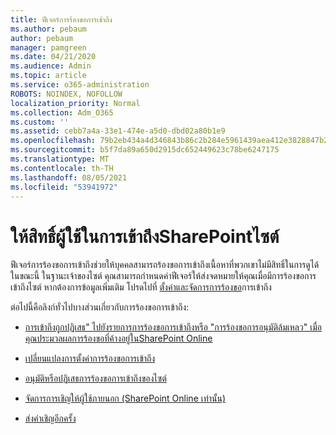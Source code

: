 ```yaml
---
title: ฟีเจอร์การร้องขอการเข้าถึง
ms.author: pebaum
author: pebaum
manager: pamgreen
ms.date: 04/21/2020
ms.audience: Admin
ms.topic: article
ms.service: o365-administration
ROBOTS: NOINDEX, NOFOLLOW
localization_priority: Normal
ms.collection: Adm_O365
ms.custom: ''
ms.assetid: cebb7a4a-33e1-474e-a5d0-dbd02a80b1e9
ms.openlocfilehash: 79b2eb434a4d346843b86c2b284e5961439aea412e3828847b28927a08f17a70
ms.sourcegitcommit: b5f7da89a650d2915dc652449623c78be6247175
ms.translationtype: MT
ms.contentlocale: th-TH
ms.lasthandoff: 08/05/2021
ms.locfileid: "53941972"
---
```

# <a name="give-users-access-to-sharepoint-site"></a>ให้สิทธิ์ผู้ใช้ในการเข้าถึงSharePointไซต์

ฟีเจอร์การร้องขอการเข้าถึงช่วยให้บุคคลสามารถร้องขอการเข้าถึงเนื้อหาที่พวกเขาไม่มีสิทธิ์ในการดูได้ในขณะนี้ ในฐานะเจ้าของไซต์ คุณสามารถกําหนดค่าฟีเจอร์ให้ส่งจดหมายให้คุณเมื่อมีการร้องขอการเข้าถึงไซต์ หากต้องการข้อมูลเพิ่มเติม โปรดไปที่ [ตั้งค่าและจัดการการร้องขอ](https://support.office.com/article/set-up-and-manage-access-requests-94b26e0b-2822-49d4-929a-8455698654b3)การเข้าถึง

ต่อไปนี้คือลิงก์ทั่วไปบางส่วนเกี่ยวกับการร้องขอการเข้าถึง:

- [การเข้าถึงถูกปฏิเสธ" ไปยังรายการการร้องขอการเข้าถึงหรือ "การร้องขอการอนุมัติล้มเหลว" เมื่อคุณประมวลผลการร้องขอที่ค้างอยู่ในSharePoint Online](https://docs.microsoft.com/sharepoint/support/sharing-and-permissions/request-approval-failed)

- [เปลี่ยนแปลงการตั้งค่าการร้องขอการเข้าถึง](https://support.office.com/article/set-up-and-manage-access-requests-94b26e0b-2822-49d4-929a-8455698654b3#bk_enableallow)

- [อนุมัติหรือปฏิเสธการร้องขอการเข้าถึงของไซต์](https://support.office.com/article/set-up-and-manage-access-requests-94b26e0b-2822-49d4-929a-8455698654b3#__toc374462558)

- [จัดการการเชิญให้ผู้ใช้ภายนอก (SharePoint Online เท่านั้น)](https://support.office.com/article/set-up-and-manage-access-requests-94b26e0b-2822-49d4-929a-8455698654b3#__toc334189260)

- [ส่งคําเชิญอีกครั้ง](https://support.office.com/article/set-up-and-manage-access-requests-94b26e0b-2822-49d4-929a-8455698654b3#__toc374462560)



